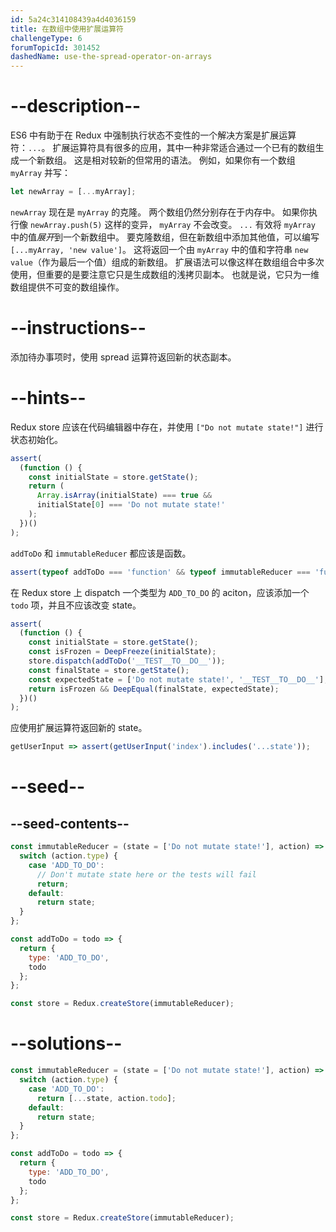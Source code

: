 ```yaml
---
id: 5a24c314108439a4d4036159
title: 在数组中使用扩展运算符
challengeType: 6
forumTopicId: 301452
dashedName: use-the-spread-operator-on-arrays
---
```


# --description--

ES6 中有助于在 Redux 中强制执行状态不变性的一个解决方案是扩展运算符：`...`。 扩展运算符具有很多的应用，其中一种非常适合通过一个已有的数组生成一个新数组。 这是相对较新的但常用的语法。 例如，如果你有一个数组 `myArray` 并写：

```js
let newArray = [...myArray];
```

`newArray` 现在是 `myArray` 的克隆。 两个数组仍然分别存在于内存中。 如果你执行像 `newArray.push(5)` 这样的变异， `myArray` 不会改变。 `...` 有效将 `myArray` 中的值*展开*到一个新数组中。 要克隆数组，但在新数组中添加其他值，可以编写 `[...myArray, 'new value']`。 这将返回一个由 `myArray` 中的值和字符串 `new value`（作为最后一个值）组成的新数组。 扩展语法可以像这样在数组组合中多次使用，但重要的是要注意它只是生成数组的浅拷贝副本。 也就是说，它只为一维数组提供不可变的数组操作。

# --instructions--

添加待办事项时，使用 spread 运算符返回新的状态副本。

# --hints--

Redux store 应该在代码编辑器中存在，并使用 `["Do not mutate state!"]` 进行状态初始化。

```js
assert(
  (function () {
    const initialState = store.getState();
    return (
      Array.isArray(initialState) === true &&
      initialState[0] === 'Do not mutate state!'
    );
  })()
);
```

`addToDo` 和 `immutableReducer` 都应该是函数。

```js
assert(typeof addToDo === 'function' && typeof immutableReducer === 'function');
```

在 Redux store 上 dispatch 一个类型为 `ADD_TO_DO` 的 aciton，应该添加一个 `todo` 项，并且不应该改变 state。

```js
assert(
  (function () {
    const initialState = store.getState();
    const isFrozen = DeepFreeze(initialState);
    store.dispatch(addToDo('__TEST__TO__DO__'));
    const finalState = store.getState();
    const expectedState = ['Do not mutate state!', '__TEST__TO__DO__'];
    return isFrozen && DeepEqual(finalState, expectedState);
  })()
);
```

应使用扩展运算符返回新的 state。

```js
getUserInput => assert(getUserInput('index').includes('...state'));
```

# --seed--

## --seed-contents--

```js
const immutableReducer = (state = ['Do not mutate state!'], action) => {
  switch (action.type) {
    case 'ADD_TO_DO':
      // Don't mutate state here or the tests will fail
      return;
    default:
      return state;
  }
};

const addToDo = todo => {
  return {
    type: 'ADD_TO_DO',
    todo
  };
};

const store = Redux.createStore(immutableReducer);
```

# --solutions--

```js
const immutableReducer = (state = ['Do not mutate state!'], action) => {
  switch (action.type) {
    case 'ADD_TO_DO':
      return [...state, action.todo];
    default:
      return state;
  }
};

const addToDo = todo => {
  return {
    type: 'ADD_TO_DO',
    todo
  };
};

const store = Redux.createStore(immutableReducer);
```
